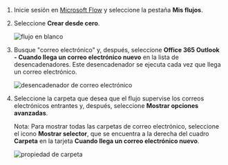 1. Inicie sesión en [Microsoft Flow](https://flow.microsoft.com) y seleccione la pestaña **Mis flujos**.
2. Seleccione **Crear desde cero**.
   
    ![flujo en blanco](includes/media/email-triggers/email-triggers-create-blank.png)
3. Busque "correo electrónico" y, después, seleccione **Office 365 Outlook - Cuando llega un correo electrónico nuevo** en la lista de desencadenadores. Este desencadenador se ejecuta cada vez que llega un correo electrónico.
   
    ![desencadenador de correo electrónico](includes/media/email-triggers/email-triggers-1.png)
4. Seleccione la carpeta que desea que el flujo supervise los correos electrónicos entrantes y, después, seleccione **Mostrar opciones avanzadas**.
   
     Nota: Para mostrar todas las carpetas de correo electrónico, seleccione el icono **Mostrar selector**, que se encuentra a la derecha del cuadro **Carpeta** en la tarjeta **Cuando llega un correo electrónico nuevo**.
   
    ![propiedad de carpeta](includes/media/email-triggers/email-triggers-subject-folder.png)

